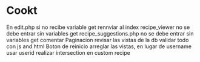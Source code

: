 # Cookt
En edit.php si no recibe variable get rennviar al index
recipe_viewer no se debe entrar sin variables get
recipe_suggestions.php no se debe entrar sin variables get
comentar
Paginacion
revisar las vistas de la db
validar todo con js and html
Boton de reinicio
arreglar las vistas, en lugar de username usar userid
realizar intersection en custom recipe
